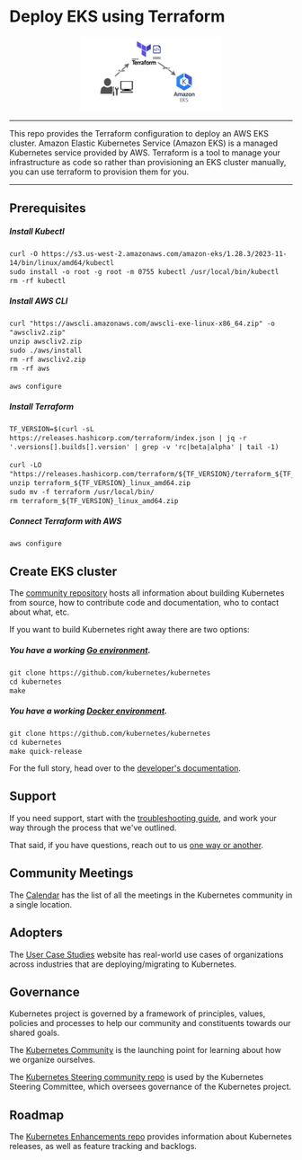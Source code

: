 # Deploy EKS using Terraform

<p align="center"><img src="img/EKS-Terraform.jpg" width="50%"></p>

----

This repo provides the Terraform configuration to deploy an AWS EKS cluster. Amazon Elastic Kubernetes Service (Amazon EKS) is a managed Kubernetes service provided by AWS. Terraform is a tool to manage your infrastructure as code so rather than provisioning an EKS cluster manually, you can use terraform to provision them for you.

----

## Prerequisites

##### Install Kubectl

```
curl -O https://s3.us-west-2.amazonaws.com/amazon-eks/1.28.3/2023-11-14/bin/linux/amd64/kubectl
sudo install -o root -g root -m 0755 kubectl /usr/local/bin/kubectl
rm -rf kubectl
```

##### Install AWS CLI

```
curl "https://awscli.amazonaws.com/awscli-exe-linux-x86_64.zip" -o "awscliv2.zip"
unzip awscliv2.zip
sudo ./aws/install
rm -rf awscliv2.zip
rm -rf aws

aws configure
```

##### Install Terraform

```
TF_VERSION=$(curl -sL https://releases.hashicorp.com/terraform/index.json | jq -r '.versions[].builds[].version' | grep -v 'rc|beta|alpha' | tail -1)

curl -LO "https://releases.hashicorp.com/terraform/${TF_VERSION}/terraform_${TF_VERSION}_linux_amd64.zip"
unzip terraform_${TF_VERSION}_linux_amd64.zip
sudo mv -f terraform /usr/local/bin/
rm terraform_${TF_VERSION}_linux_amd64.zip
```

##### Connect Terraform with AWS

```
aws configure
```

## Create EKS cluster

The [community repository] hosts all information about
building Kubernetes from source, how to contribute code
and documentation, who to contact about what, etc.

If you want to build Kubernetes right away there are two options:

##### You have a working [Go environment].

```
git clone https://github.com/kubernetes/kubernetes
cd kubernetes
make
```

##### You have a working [Docker environment].

```
git clone https://github.com/kubernetes/kubernetes
cd kubernetes
make quick-release
```

For the full story, head over to the [developer's documentation].

## Support

If you need support, start with the [troubleshooting guide],
and work your way through the process that we've outlined.

That said, if you have questions, reach out to us
[one way or another][communication].

[announcement]: https://cncf.io/news/announcement/2015/07/new-cloud-native-computing-foundation-drive-alignment-among-container
[Borg]: https://research.google.com/pubs/pub43438.html?authuser=1
[CNCF]: https://www.cncf.io/about
[communication]: https://git.k8s.io/community/communication
[community repository]: https://git.k8s.io/community
[containerized applications]: https://kubernetes.io/docs/concepts/overview/what-is-kubernetes/
[developer's documentation]: https://git.k8s.io/community/contributors/devel#readme
[Docker environment]: https://docs.docker.com/engine
[Go environment]: https://go.dev/doc/install
[kubernetes.io]: https://kubernetes.io
[Scalable Microservices with Kubernetes]: https://www.udacity.com/course/scalable-microservices-with-kubernetes--ud615
[troubleshooting guide]: https://kubernetes.io/docs/tasks/debug/

## Community Meetings 

The [Calendar](https://www.kubernetes.dev/resources/calendar/) has the list of all the meetings in the Kubernetes community in a single location.

## Adopters

The [User Case Studies](https://kubernetes.io/case-studies/) website has real-world use cases of organizations across industries that are deploying/migrating to Kubernetes.

## Governance 

Kubernetes project is governed by a framework of principles, values, policies and processes to help our community and constituents towards our shared goals.

The [Kubernetes Community](https://github.com/kubernetes/community/blob/master/governance.md) is the launching point for learning about how we organize ourselves.

The [Kubernetes Steering community repo](https://github.com/kubernetes/steering) is used by the Kubernetes Steering Committee, which oversees governance of the Kubernetes project.

## Roadmap 

The [Kubernetes Enhancements repo](https://github.com/kubernetes/enhancements) provides information about Kubernetes releases, as well as feature tracking and backlogs.
